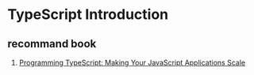 # TypeScript Introduction

## recommand book 

1. [ Programming TypeScript: Making Your JavaScript Applications Scale ](https://www.amazon.com/Programming-TypeScript-Making-JavaScript-Applications/dp/1492037656/ref=sr_1_2?dib=eyJ2IjoiMSJ9.vzkRI5JWjne-IaFONHDfYMX88s3AsmMWfKkIpqXkQJPaQIP1cTfQnG9SXKVaqrWjHibqO2IFBkEtGCLVsqdE-D-MlmbqUwB-exKIETksZdpmZGeFX3Ybz3ynyOiM-WzY3qhdAypbwxDQ4f5MsvF4o00gPWjG7ZAvpKOJVS3GrV5WdTFKiw5lnDxBz87Iht_mu9R7HrXSSRLWG4-YZ0qTkZnpcrIZSKX-IDfqEp6zR0s.3brVKFX7eh036PwC1cEJXVX5s8ONcPGjCnaRudAcVgk&dib_tag=se&keywords=typescript+book&qid=1710903848&s=books&sr=1-2)
